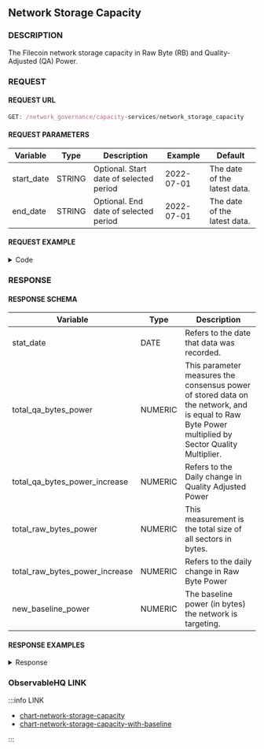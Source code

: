 ## Network Storage Capacity 


### DESCRIPTION

The Filecoin network storage capacity in Raw Byte (RB) and Quality-Adjusted (QA) Power.

### REQUEST

#### REQUEST URL

```js
GET: /network_governance/capacity-services/network_storage_capacity
```

#### REQUEST PARAMETERS
| **Variable** | **Type** | **Description**                         | **Example** | **Default**                  |
| ------------ | -------- | --------------------------------------- | ----------- | ---------------------------- |
| start_date   | STRING   | Optional. Start date of selected period | 2022-07-01  | The date of the latest data. |
| end_date     | STRING   | Optional. End date of selected period   | 2022-07-01  | The date of the latest data. |


#### REQUEST EXAMPLE

<details><summary>Code</summary>
<div>


import Tabs from '@theme/Tabs';
import TabItem from '@theme/TabItem';

<Tabs
  groupId="language"
  defaultValue="Python"
  values={[
    { label: 'Python', value: 'Python' },
    { label: 'GO', value: 'GO' },
    { label: 'NodeJS', value: 'NodeJS' },
    { label: 'cURL', value: 'cURL' }
  ]
}>

<TabItem value="Python">

```python
import requests

url = "https://3.12.111.181:8443/api/v1/network_storage_capacity?end_date=2022-07-01&start_date=2022-07-01"

payload={}
headers = {
  'user_id': '1',
  'authorization': 'Bearer ghp_tWoqipUOaqeStypHFgRrpoleGpjYPgKfDrPH'
}

response = requests.request("GET", url, headers=headers, data=payload)

print(response.text)

```

</TabItem>

<TabItem value="GO">

```go
package main
import (
  "fmt"
  "net/http"
  "io/ioutil"
)
func main() {
  url := "https://3.12.111.181:8443/api/v1/network_storage_capacity?end_date=2022-07-01&start_date=2022-07-01"
  method := "GET"
  client := &http.Client {
  }
  req, err := http.NewRequest(method, url, nil)
  if err != nil {
    fmt.Println(err)
    return
  }
  req.Header.Add("user_id", "1")
  req.Header.Add("authorization", "Bearer ghp_tWoqipUOaqeStypHFgRrpoleGpjYPgKfDrPH")
  res, err := client.Do(req)
  if err != nil {
    fmt.Println(err)
    return
  }
  defer res.Body.Close()

  body, err := ioutil.ReadAll(res.Body)
  if err != nil {
    fmt.Println(err)
    return
  }
  fmt.Println(string(body))
}
```

</TabItem>

<TabItem value="NodeJS">

```js
var request = require('request');
var options = {
  'method': 'GET',
  'url': 'https://3.12.111.181:8443/api/v1/network_storage_capacity?end_date=2022-07-01&start_date=2022-07-01',
  'headers': {
    'user_id': '1',
    'authorization': 'Bearer ghp_tWoqipUOaqeStypHFgRrpoleGpjYPgKfDrPH'
  }
};
request(options, function (error, response) {
  if (error) throw new Error(error);
  console.log(response.body);
});
```

</TabItem>
<TabItem value="cURL">

```curl
curl --location --request GET 'https://3.12.111.181:8443/api/v1/network_storage_capacity?end_date=2022-07-01&start_date=2022-07-01' \
--header 'user_id: 1' \
--header 'authorization: Bearer ghp_tWoqipUOaqeStypHFgRrpoleGpjYPgKfDrPH'
```

</TabItem>
</Tabs>

</div>
</details>

### RESPONSE

#### RESPONSE SCHEMA

| **Variable**                   | **Type** | **Description**                                                                                                                                    |
| ------------------------------ | -------- | -------------------------------------------------------------------------------------------------------------------------------------------------- |
| stat_date                      | DATE     | Refers to the date that data was recorded.                                                                                                         |
| total_qa_bytes_power           | NUMERIC  | This parameter measures the consensus power of stored data on the network, and is equal to Raw Byte Power multiplied by Sector Quality Multiplier. |
| total_qa_bytes_power_increase  | NUMERIC  | Refers to the Daily change in Quality Adjusted Power                                                                                               |
| total_raw_bytes_power          | NUMERIC  | This measurement is the total size of all sectors in bytes.                                                                                        |
| total_raw_bytes_power_increase | NUMERIC  | Refers to the daily change in Raw Byte Power                                                                                                       |
| new_baseline_power             | NUMERIC  | The baseline power (in bytes) the network is targeting.                                                                                            |

#### RESPONSE EXAMPLES

<details><summary>Response</summary>
<div>

```Json
{
    "request_id": "4e14a4aa-2368-4029-a660-5a883c0c29f1#606",
    "code": 0,
    "message": "success.",
    "data": [
        {
            "stat_date": "2022-07-01T00:00:00Z",
            "total_qa_bytes_power": 20431876696867700000,
            "total_qa_bytes_power_increase": 18811787931090944,
            "total_raw_bytes_power": 19307467099059780000,
            "total_raw_bytes_power_increase": 11360325936873472,
            "new_baseline_power": 10430930206272310000
        }
    ]
}
```
</div>
</details>


### ObservableHQ LINK
:::info LINK

- [chart-network-storage-capacity](https://observablehq.com/@starboard/chart-network-storage-capacity)  
- [chart-network-storage-capacity-with-baseline](https://observablehq.com/@starboard/chart-network-storage-capacity-with-baseline)

:::